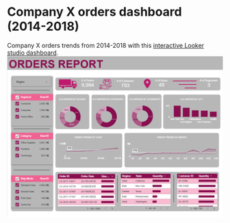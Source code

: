 # Company X orders dashboard (2014-2018)
Company X orders trends from 2014-2018 with this [interactive Looker studio dashboard](https://lookerstudio.google.com/u/0/reporting/5f4a67cf-30aa-44d8-940a-3c2cd0da82cf/page/ac9XF/edit).
![Excel Dashboard Preview](Lookerstudio.png)  

